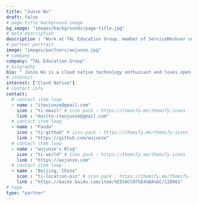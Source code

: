 ```yaml
---
title: "Junze Wu"
draft: false
# page title background image
bg_image: "images/backgrounds/page-title.jpg"
# meta description
description : "Work at TAL Education Group, member of ServiceMeshser community committee."
# partner portrait
image: "images/partners/wujunze.jpg"
# company
company: "TAL Education Group"
# biography
bio: " Junze Wu is a cloud native technology enthusiast and loves open source. He has a strong interest in high-availability and high-performance distributed system architecture, and is currently committed to the promotion of cloud-native technologies."
# interest
interest: ["Cloud Native"]
# contact info
contact:
  # contact item loop
  - name : "itwujunze@gmail.com"
    icon : "ti-email" # icon pack : https://themify.me/themify-icons
    link : "mailto:itwujunze@gmail.com"
  # contact item loop
  - name : "Panda"
    icon : "ti-github" # icon pack : https://themify.me/themify-icons
    link : "https://github.com/wujunze"
  # contact item loop
  - name : "wujunze's Blog"
    icon : "ti-world" # icon pack : https://themify.me/themify-icons
    link : "https://wujunze.com"
  # contact item loop
  - name : "Beijing, China"
    icon : "ti-location-pin" # icon pack : https://themify.me/themify-icons
    link : "https://baike.baidu.com/item/%E5%8C%97%E4%BA%AC/128981"
# type
type: "partner"
---
```

